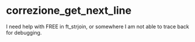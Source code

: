 # correzione_get_next_line

I need help with FREE in ft_strjoin, or somewhere I am not able to trace back for debugging.
